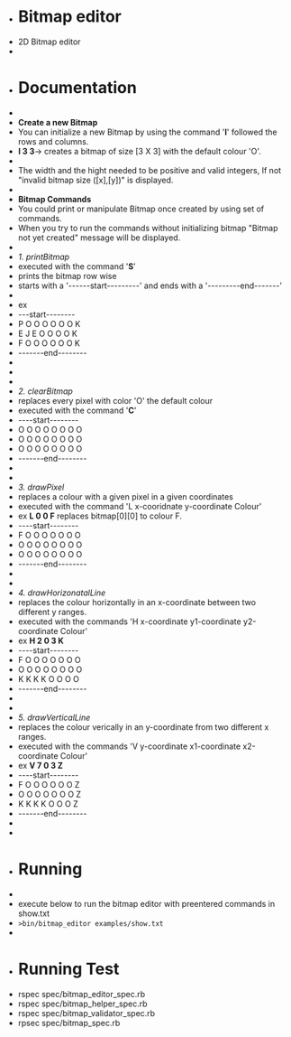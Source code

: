 - # Bitmap editor
- 2D Bitmap editor
- 
- # Documentation
- 
- **Create a new Bitmap**
-   You can initialize a new Bitmap by using the command '**I**' followed the rows and columns.
-   **I 3 3**-> creates a bitmap of size [3 X 3] with the default colour 'O'.
-   
-   The width and the hight needed to be positive and valid integers, If not "invalid bitmap size ([x],[y])" is displayed.
- 
- **Bitmap Commands**
-   You could print or manipulate Bitmap once created by using set of commands.
-   When you try to run the commands without initializing bitmap "Bitmap not yet created" message will be displayed.
-   
-   _1. printBitmap_
-   executed with the command '**S**'
-   prints the bitmap row wise
-   starts with a '------start---------' and ends with a '---------end-------'
-   
-   ex 
-   ---start--------
-   P	O	O	O	O	O	O	K	
-   E	J	E	O	O	O	O	K	
-   F	O	O	O	O	O	O	K
-   -------end--------
- 
- 
-   
-   _2. clearBitmap_
-   replaces every pixel with color 'O' the default colour
-   executed with the command '**C**'
-   ----start--------
-   O	O	O	O	O	O	O	O	
-   O	O	O	O	O	O	O	O	
-   O	O	O	O	O	O	O	O
-   -------end--------
- 
-   
-   _3. drawPixel_
-   replaces a colour with a given pixel in a given coordinates
-   executed with the command 'L x-cooridnate y-coordinate Colour'
-   ex **L 0 0 F** replaces bitmap[0][0] to colour F.
-   ----start--------
-   F	O	O	O	O	O	O	O	
-   O	O	O	O	O	O	O	O	
-   O	O	O	O	O	O	O	O
-   -------end--------
- 
-   
-   _4. drawHorizonatalLine_
-   replaces the colour horizontally in an x-coordinate between two different y ranges.
-   executed with the commands 'H x-coordinate y1-coordinate y2-coordinate Colour'
-   ex **H 2 0 3 K**
-   ----start--------
-   F	O	O	O	O	O	O	O	
-   O	O	O	O	O	O	O	O	
-   K	K	K	K	O	O	O	O
-   -------end--------
- 
-   
-   _5. drawVerticalLine_
-   replaces the colour verically in an y-coordinate from two different x ranges.
-   executed with the commands 'V y-coordinate x1-coordinate x2-coordinate Colour'
-   ex **V 7 0 3 Z**
-   ----start--------
-   F	O	O	O	O	O	O	Z	
-   O	O	O	O	O	O	O	Z	
-   K	K	K	K	O	O	O	Z
-   -------end--------
- 
- 
- # Running
- 
- execute below to run the bitmap editor with preentered commands in show.txt
- `>bin/bitmap_editor examples/show.txt`
- 
- # Running Test
- rspec spec/bitmap_editor_spec.rb
- rspec spec/bitmap_helper_spec.rb
- rspec spec/bitmap_validator_spec.rb
- rpsec spec/bitmap_spec.rb
